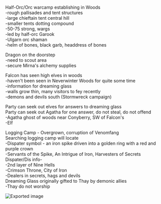 Half-Orc/Orc warcamp establishing in Woods  
-rough pallisades and tent structures  
-large chieftain tent central hill  
-smaller tents dotting compound  
-50-75 strong, wargs  
-led by half-orc Garook  
-Ulgarn orc shaman  
-helm of bones, black garb, headdress of bones
 
Dragon on the doorstep  
-need to scout area  
-secure Mirna's alchemy supplies
 
Falcon has seen high elves in woods  
-haven't been seen in Neverwinter Woods for quite some time  
-information for dreaming glass  
-walls grow thin, many visitors to fey recently  
-demons and devils south (Stormwreck campaign)
 
Party can seek out elves for answers to dreaming glass  
Party can seek out Agatha for one answer, do not steal, do not offend  
-Agatha ghost of woods near Conyberry, SW of Falcon's  
-Elf
 
Logging Camp - Overgrown, corruption of Venomfang  
Searching logging camp will locate  
-Dispater symbol - an iron spike driven into a golden ring with a red and purple crown  
-Servants of the Spike, An Intrigue of Iron, Harvesters of Secrets  
Dispater/Dis info-  
-2nd layer of Nine Hells  
-Crimson Throne, City of Iron  
-Dealers in secrets, hags and devils  
Dreaming Glass originally gifted to Thay by demonic allies  
-Thay do not worship
   

![Exported image](Exported%20image%2020240725171525-0.png)